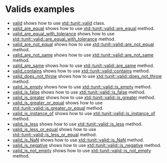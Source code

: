 # Valids examples

* [valid](valid/README.md) shows how to use [xtd::tunit::valid](https://gammasoft71.github.io/xtd/reference_guides/latest/classxtd_1_1tunit_1_1valid.html) class.
* [valid_are_equal](valid_are_equal/README.md) shows how to use [xtd::tunit::valid::are_equal](https://gammasoft71.github.io/xtd/reference_guides/latest/classxtd_1_1tunit_1_1valid.html#a598d6a0f4ad3407701650da7be7bdb0d) method.
* [valid_are_equal_with_tolerance](valid_are_equal_with_tolerance/README.md) shows how to use [xtd::tunit::valid::are_equal_with_tolerance](https://gammasoft71.github.io/xtd/reference_guides/latest/classxtd_1_1tunit_1_1valid.html#a189d508560ad830081bd12de04543862) method.
* [valid_are_not_equal](valid_are_not_equal/README.md) shows how to use [xtd::tunit::valid::are_not_equal](https://gammasoft71.github.io/xtd/reference_guides/latest/classxtd_1_1tunit_1_1valid.html#a6d6ad4a4285106ef8e00d783fb1aca39) method.
* [valid_are_not_same](valid_are_not_same/README.md) shows how to use [xtd::tunit::valid::are_not_same](https://gammasoft71.github.io/xtd/reference_guides/latest/classxtd_1_1tunit_1_1valid.html#ad59ecd6c98bdeab3dedfcd6dc31cac61) method.
* [valid_are_same](valid_are_same/README.md) shows how to use [xtd::tunit::valid::are_same](https://gammasoft71.github.io/xtd/reference_guides/latest/classxtd_1_1tunit_1_1valid.html#ae5549dcd1098cbba42fe513de727c4ec) method.
* [valid_contains](valids/valid_contains/README.md) shows how to use [xtd::tunit::valid::contains](https://gammasoft71.github.io/xtd/reference_guides/latest/classxtd_1_1tunit_1_1valid.html#a3ac34fba7dcf30ee9d2205f361ab1857) method.
* [valid_does_not_throw](valid_does_not_throw/README.md) shows how to use [xtd::tunit::valid::does_not_throw](https://gammasoft71.github.io/xtd/reference_guides/latest/classxtd_1_1tunit_1_1valid.html#ad5daf4889e0f44e20ad12e1db802e94f) method.
* [valid_is_empty](valid_is_empty/README.md) shows how to use [xtd::tunit::valid::is_empty](https://gammasoft71.github.io/xtd/reference_guides/latest/classxtd_1_1tunit_1_1valid.html#ab54a71b2edaedb16b959d67cf65ac97e) method.
* [valid_is_false](valid_is_false/README.md) shows how to use [xtd::tunit::valid::is_false](https://gammasoft71.github.io/xtd/reference_guides/latest/classxtd_1_1tunit_1_1valid.html#a8637a74ce9ba5c3247e4645ded7cb42e) method.
* [valid_is_greater](valid_is_greater/README.md) shows how to use [xtd::tunit::valid::is_greater](https://gammasoft71.github.io/xtd/reference_guides/latest/classxtd_1_1tunit_1_1valid.html#a0352815c341dc8461b7a20918c15f8dc) method.
* [valid_is_greater_or_equal](valid_is_greater_or_equal/README.md) shows how to use [xtd::tunit::valid::is_greater_or_equal](https://gammasoft71.github.io/xtd/reference_guides/latest/classxtd_1_1tunit_1_1valid.html#a6f92b97c65ad6d9a94831b74abf09068) method.
* [valid_is_instance_of](valid_is_instance_of/README.md) shows how to use [xtd::tunit::valid::is_instance_of](https://gammasoft71.github.io/xtd/reference_guides/latest/classxtd_1_1tunit_1_1valid.html#ac7457d49af1c34f16346fcae1a9fc022) method.
* [valid_is_less](valid_is_less/README.md) shows how to use [xtd::tunit::valid::is_less](https://gammasoft71.github.io/xtd/reference_guides/latest/classxtd_1_1tunit_1_1valid.html#a919ed90c86a9eb75bc5dd79e13f2fc8d) method.
* [valid_is_less_or_equal](valid_is_less_or_equal/README.md) shows how to use [xtd::tunit::valid::is_less_or_equal](https://gammasoft71.github.io/xtd/reference_guides/latest/classxtd_1_1tunit_1_1valid.html#a5597456bbdd9dd4a53960648928b4c41) method.
* [valid_is_NaN](valid_is_NaN/README.md) shows how to use [xtd::tunit::valid::is_NaN](https://gammasoft71.github.io/xtd/reference_guides/latest/classxtd_1_1tunit_1_1valid.html#afcd9ae5eef87fde316c19d2c47f631f7) method.
* [valid_is_negative](valid_is_negative/README.md) shows how to use [xtd::tunit::valid::is_negative](https://gammasoft71.github.io/xtd/reference_guides/latest/classxtd_1_1tunit_1_1valid.html#aed095681e8c47aa686b95ccd33732792) method.
* [valid_is_not_empty](valid_is_not_empty/README.md) shows how to use [xtd::tunit::valid::is_not_empty](https://gammasoft71.github.io/xtd/reference_guides/latest/classxtd_1_1tunit_1_1valid.html#a5873770dc074c8668b060b1ac5c436a2) method.
